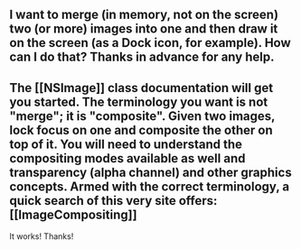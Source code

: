 

I want to merge (in memory, not on the screen) two (or more) images into one and then draw it on the screen (as a Dock icon, for example). How can I do that? Thanks in advance for any help.
----
The [[NSImage]] class documentation will get you started.  The terminology you want is not "merge"; it is "composite".  Given two images, lock focus on one and composite the other on top of it.  You will need to understand the compositing modes available as well and transparency (alpha channel) and other graphics concepts.  Armed with the correct terminology, a quick search of this very site offers: [[ImageCompositing]]
----
It works! Thanks!